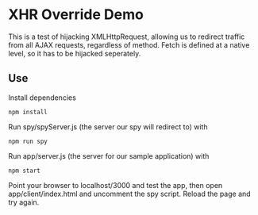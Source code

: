 # XHR Override Demo

This is a test of hijacking XMLHttpRequest, allowing us to redirect traffic from all AJAX requests, regardless of method. Fetch is defined at a native level, so it has to be hijacked seperately.

## Use
Install dependencies
```
npm install
```

Run spy/spyServer.js (the server our spy will redirect to) with 
```
npm run spy
```

Run app/server.js (the server for our sample application) with 
```
npm start
```

Point your browser to localhost/3000 and test the app, then open app/client/index.html and uncomment the spy script.
Reload the page and try again.